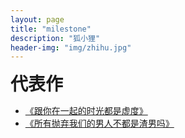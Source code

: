 ```yaml
---
layout: page
title: "milestone"
description: "狐小狸"
header-img: "img/zhihu.jpg"
---
```


<span style="font-size:28px;font-weight:bold;">代表作</span>

- [《跟你在一起的时光都是虚度》](https://kkryoung.github.io/blog/2016/06/29/waste-time-with-you/)
- [《所有抛弃我们的男人不都是渣男吗》](https://kkryoung.github.io/blog/2016/07/21/bad-man/)







